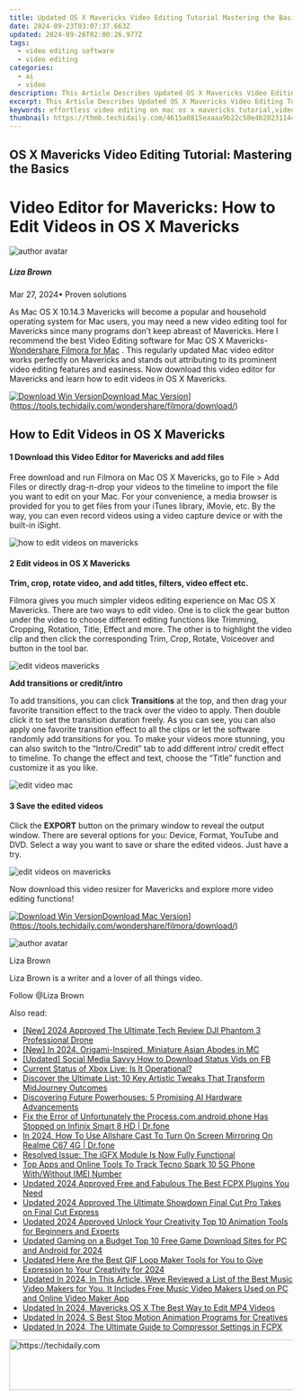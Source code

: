 ```yaml
---
title: Updated OS X Mavericks Video Editing Tutorial Mastering the Basics for 2024
date: 2024-09-23T03:07:37.663Z
updated: 2024-09-26T02:00:26.977Z
tags: 
  - video editing software
  - video editing
categories: 
  - ai
  - video
description: This Article Describes Updated OS X Mavericks Video Editing Tutorial Mastering the Basics for 2024
excerpt: This Article Describes Updated OS X Mavericks Video Editing Tutorial Mastering the Basics for 2024
keywords: effortless video editing on mac os x mavericks tutorial,video editing mastery online tutorials for beginners and pros,os x mavericks video editing tutorial from basics to advanced,the best video editing apps for adding music 2024 update,mastering video editing in os x mavericks a comprehensive guide,mastering video editing on mac a guide to os x mavericks,os x mavericks video editing tutorial mastering the basics
thumbnail: https://thmb.techidaily.com/4615a0815eaaaa9b22c58e4b20231144a4af2f1f5af9f2c94189c8d2595dadf6.jpg
---
```


## OS X Mavericks Video Editing Tutorial: Mastering the Basics

# Video Editor for Mavericks: How to Edit Videos in OS X Mavericks

![author avatar](https://lh5.googleusercontent.com/-AIMmjowaFs4/AAAAAAAAAAI/AAAAAAAAABc/Y5UmwDaI7HU/s250-c-k/photo.jpg)

##### Liza Brown

 Mar 27, 2024• Proven solutions

As Mac OS X 10.14.3 Mavericks will become a popular and household operating system for Mac users, you may need a new video editing tool for Mavericks since many programs don’t keep abreast of Mavericks. Here I recommend the best Video Editing software for Mac OS X Mavericks- [Wondershare Filmora for Mac](https://tools.techidaily.com/wondershare/filmora/download/) . This regularly updated Mac video editor works perfectly on Mavericks and stands out attributing to its prominent video editing features and easiness. Now download this video editor for Mavericks and learn how to edit videos in OS X Mavericks.

[![Download Win Version](https://images.wondershare.com/filmora/guide/download-btn-win.jpg)](https://tools.techidaily.com/wondershare/filmora/download/)[Download Mac Version](https://images.wondershare.com/filmora/guide/download-btn-mac.jpg)](https://tools.techidaily.com/wondershare/filmora/download/)

## How to Edit Videos in OS X Mavericks

#### 1 Download this Video Editor for Mavericks and add files

Free download and run Filmora on Mac OS X Mavericks, go to File > Add Files or directly drag-n-drop your videos to the timeline to import the file you want to edit on your Mac. For your convenience, a media browser is provided for you to get files from your iTunes library, iMovie, etc. By the way, you can even record videos using a video capture device or with the built-in iSight.

![how to edit videos on mavericks](https://images.wondershare.com/filmora/article-images/import-video-9-mac.jpg)

#### 2 Edit videos in OS X Mavericks

 **Trim, crop, rotate video, and add titles, filters, video effect etc.**

Filmora gives you much simpler videos editing experience on Mac OS X Mavericks. There are two ways to edit video. One is to click the gear button under the video to choose different editing functions like Trimming, Cropping, Rotation, Title, Effect and more. The other is to highlight the video clip and then click the corresponding Trim, Crop, Rotate, Voiceover and button in the tool bar.

![edit videos mavericks](https://images.wondershare.com/filmora/article-images/edit-video-filmora-9-mac.jpg)

 **Add transitions or credit/intro**

To add transitions, you can click **Transitions** at the top, and then drag your favorite transition effect to the track over the video to apply. Then double click it to set the transition duration freely. As you can see, you can also apply one favorite transition effect to all the clips or let the software randomly add transitions for you. To make your videos more stunning, you can also switch to the “Intro/Credit” tab to add different intro/ credit effect to timeline. To change the effect and text, choose the “Title” function and customize it as you like.

![edit video mac](https://images.wondershare.com/filmora/guide/add-transition-mac.jpg)

#### 3 Save the edited videos

Click the **EXPORT** button on the primary window to reveal the output window. There are several options for you: Device, Format, YouTube and DVD. Select a way you want to save or share the edited videos. Just have a try.

![edit videos on mavericks](https://images.wondershare.com/filmora/guide/export-to-format-mac.JPG)

Now download this video resizer for Mavericks and explore more video editing functions!

[![Download Win Version](https://images.wondershare.com/filmora/guide/download-btn-win.jpg)](https://tools.techidaily.com/wondershare/filmora/download/)[Download Mac Version](https://images.wondershare.com/filmora/guide/download-btn-mac.jpg)](https://tools.techidaily.com/wondershare/filmora/download/)

![author avatar](https://lh5.googleusercontent.com/-AIMmjowaFs4/AAAAAAAAAAI/AAAAAAAAABc/Y5UmwDaI7HU/s250-c-k/photo.jpg)

Liza Brown

Liza Brown is a writer and a lover of all things video.

Follow @Liza Brown

<ins class="adsbygoogle"
      style="display:block"
      data-ad-client="ca-pub-7571918770474297"
      data-ad-slot="8358498916"
      data-ad-format="auto"
      data-full-width-responsive="true"></ins>

<span class="atpl-alsoreadstyle">Also read:</span>
<div><ul>
<li><a href="https://fox-friendly.techidaily.com/new-2024-approved-the-ultimate-tech-review-dji-phantom-3-professional-drone/"><u>[New] 2024 Approved The Ultimate Tech Review DJI Phantom 3 Professional Drone</u></a></li>
<li><a href="https://screen-recording.techidaily.com/new-in-2024-origami-inspired-miniature-asian-abodes-in-mc/"><u>[New] In 2024, Origami-Inspired, Miniature Asian Abodes in MC</u></a></li>
<li><a href="https://facebook-video-files.techidaily.com/updated-social-media-savvy-how-to-download-status-vids-on-fb/"><u>[Updated] Social Media Savvy How to Download Status Vids on FB</u></a></li>
<li><a href="https://win-able.techidaily.com/current-status-of-xbox-live-is-it-operational/"><u>Current Status of Xbox Live: Is It Operational?</u></a></li>
<li><a href="https://tech-recovery.techidaily.com/discover-the-ultimate-list-10-key-artistic-tweaks-that-transform-midjourney-outcomes/"><u>Discover the Ultimate List: 10 Key Artistic Tweaks That Transform MidJourney Outcomes</u></a></li>
<li><a href="https://tech-haven.techidaily.com/discovering-future-powerhouses-5-promising-ai-hardware-advancements/"><u>Discovering Future Powerhouses: 5 Promising AI Hardware Advancements</u></a></li>
<li><a href="https://howto.techidaily.com/fix-the-error-of-unfortunately-the-processcomandroidphone-has-stopped-on-infinix-smart-8-hd-drfone-by-drfone-fix-android-problems-fix-android-problems/"><u>Fix the Error of Unfortunately the Process.com.android.phone Has Stopped on Infinix Smart 8 HD | Dr.fone</u></a></li>
<li><a href="https://screen-mirror.techidaily.com/in-2024-how-to-use-allshare-cast-to-turn-on-screen-mirroring-on-realme-c67-4g-drfone-by-drfone-android/"><u>In 2024, How To Use Allshare Cast To Turn On Screen Mirroring On Realme C67 4G | Dr.fone</u></a></li>
<li><a href="https://common-error.techidaily.com/resolved-issue-the-igfx-module-is-now-fully-functional/"><u>Resolved Issue: The iGFX Module Is Now Fully Functional</u></a></li>
<li><a href="https://unlock-android.techidaily.com/top-apps-and-online-tools-to-track-tecno-spark-10-5g-phone-withwithout-imei-number-by-drfone-android/"><u>Top Apps and Online Tools To Track Tecno Spark 10 5G Phone With/Without IMEI Number</u></a></li>
<li><a href="https://video-creation-software.techidaily.com/updated-2024-approved-free-and-fabulous-the-best-fcpx-plugins-you-need/"><u>Updated 2024 Approved Free and Fabulous The Best FCPX Plugins You Need</u></a></li>
<li><a href="https://video-creation-software.techidaily.com/updated-2024-approved-the-ultimate-showdown-final-cut-pro-takes-on-final-cut-express/"><u>Updated 2024 Approved The Ultimate Showdown Final Cut Pro Takes on Final Cut Express</u></a></li>
<li><a href="https://video-creation-software.techidaily.com/updated-2024-approved-unlock-your-creativity-top-10-animation-tools-for-beginners-and-experts/"><u>Updated 2024 Approved Unlock Your Creativity Top 10 Animation Tools for Beginners and Experts</u></a></li>
<li><a href="https://video-creation-software.techidaily.com/updated-gaming-on-a-budget-top-10-free-game-download-sites-for-pc-and-android-for-2024/"><u>Updated Gaming on a Budget Top 10 Free Game Download Sites for PC and Android for 2024</u></a></li>
<li><a href="https://video-creation-software.techidaily.com/updated-here-are-the-best-gif-loop-maker-tools-for-you-to-give-expression-to-your-creativity-for-2024/"><u>Updated Here Are the Best GIF Loop Maker Tools for You to Give Expression to Your Creativity for 2024</u></a></li>
<li><a href="https://video-creation-software.techidaily.com/updated-in-2024-in-this-article-weve-reviewed-a-list-of-the-best-music-video-makers-for-you-it-includes-free-music-video-makers-used-on-pc-and-online-video-/"><u>Updated In 2024, In This Article, Weve Reviewed a List of the Best Music Video Makers for You. It Includes Free Music Video Makers Used on PC and Online Video Maker App</u></a></li>
<li><a href="https://video-creation-software.techidaily.com/updated-in-2024-mavericks-os-x-the-best-way-to-edit-mp4-videos/"><u>Updated In 2024, Mavericks OS X The Best Way to Edit MP4 Videos</u></a></li>
<li><a href="https://video-creation-software.techidaily.com/updated-in-2024-s-best-stop-motion-animation-programs-for-creatives/"><u>Updated In 2024, S Best Stop Motion Animation Programs for Creatives</u></a></li>
<li><a href="https://video-creation-software.techidaily.com/updated-in-2024-the-ultimate-guide-to-compressor-settings-in-fcpx/"><u>Updated In 2024, The Ultimate Guide to Compressor Settings in FCPX</u></a></li>
</ul></div>

<!-- affiliate ads begin -->
<a href="https://appsumo.8odi.net/c/5597632/2144288/7443" target="_top" id="2144288">
  <img src="//a.impactradius-go.com/display-ad/7443-2144288" border="0" alt="https://techidaily.com" width="728" height="90"/>
</a>
<img height="0" width="0" src="https://appsumo.8odi.net/i/5597632/2144288/7443" style="position:absolute;visibility:hidden;" border="0" />
<!-- affiliate ads end -->

